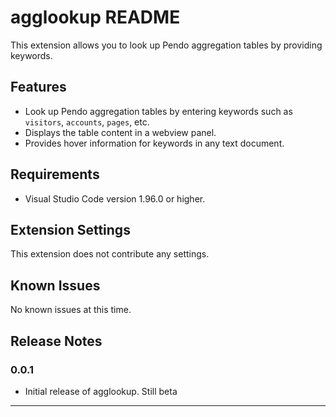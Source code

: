 # agglookup README

This extension allows you to look up Pendo aggregation tables by providing keywords.

## Features

- Look up Pendo aggregation tables by entering keywords such as `visitors`, `accounts`, `pages`, etc.
- Displays the table content in a webview panel.
- Provides hover information for keywords in any text document.

## Requirements

- Visual Studio Code version 1.96.0 or higher.

## Extension Settings

This extension does not contribute any settings.

## Known Issues

No known issues at this time.

## Release Notes

### 0.0.1

- Initial release of agglookup. Still beta

---